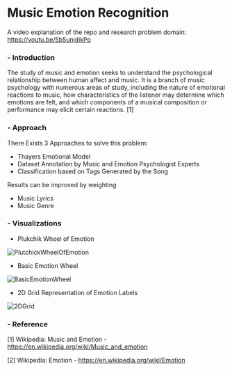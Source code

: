 # Music Emotion Recognition

A video explanation of the repo and research problem domain: https://youtu.be/5b5unjdikPo

### - Introduction

The study of music and emotion seeks to understand the psychological relationship between human affect and music. It is a branch of music psychology with numerous areas of study, including the nature of emotional reactions to music, how characteristics of the listener may determine which emotions are felt, and which components of a musical composition or performance may elicit certain reactions. [1]

### - Approach

There Exists 3 Approaches to solve this problem:
- Thayers Emotional Model
- Dataset Annotation by Music and Emotion Psychologist Experts
- Classification based on Tags Generated by the Song

Results can be improved by weighting
- Music Lyrics
- Music Genre

### - Visualizations

- Plukchik Wheel of Emotion

![PlutchickWheelOfEmotion](https://upload.wikimedia.org/wikipedia/commons/thumb/c/ce/Plutchik-wheel.svg/250px-Plutchik-wheel.svg.png)

- Basic Emotion Wheel

![BasicEmotionWheel](https://upload.wikimedia.org/wikipedia/commons/thumb/8/8d/Emotions_-_3.png/220px-Emotions_-_3.png)

- 2D Grid Representation of Emotion Labels 

![2DGrid](https://upload.wikimedia.org/wikipedia/en/thumb/6/62/Two_Dimensions_of_Emotion.gif.jpg/220px-Two_Dimensions_of_Emotion.gif.jpg)


### - Reference

[1] Wikipedia: Music and Emotion - https://en.wikipedia.org/wiki/Music_and_emotion

[2] Wikipedia: Emotion - https://en.wikipedia.org/wiki/Emotion

